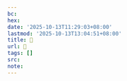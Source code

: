 ```yaml
---
bc:
hex:
date: '2025-10-13T11:29:03+08:00'
lastmod: '2025-10-13T13:04:51+08:00'
title: 󰟹
url: 󰟹
tags: []
src:
note:
---
```

